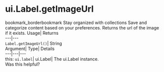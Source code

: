  
#  ui.Label.getImageUrl
bookmark_borderbookmark Stay organized with collections  Save and categorize content based on your preferences.
Returns the url of the image if it exists. 
Usage| Returns  
---|---  
`Label.getImageUrl()`| String  
Argument| Type| Details  
---|---|---  
this: `ui.label`| ui.Label| The ui.Label instance.  
Was this helpful?
